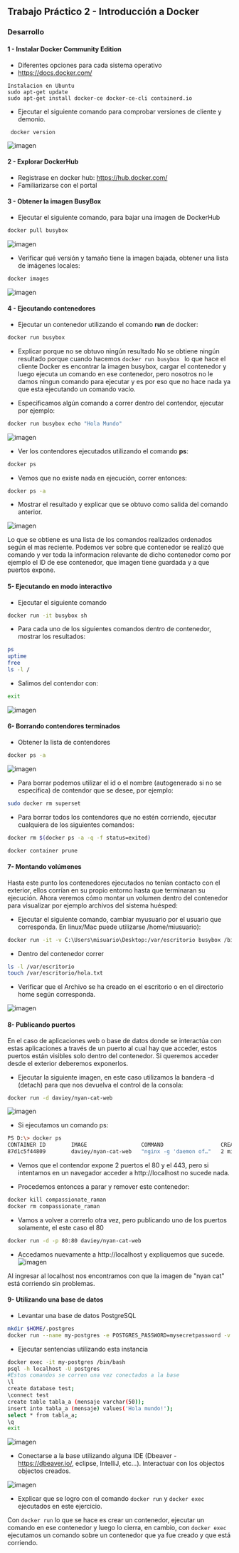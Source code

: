 ## Trabajo Práctico 2 - Introducción a Docker
### Desarrollo

#### 1 - Instalar Docker Community Edition

 - Diferentes opciones para cada sistema operativo
 - https://docs.docker.com/
```
Instalacion en Ubuntu
sudo apt-get update
sudo apt-get install docker-ce docker-ce-cli containerd.io
```

 - Ejecutar el siguiente comando para comprobar versiones de cliente y demonio.
``` 
 docker version
```

![imagen](https://user-images.githubusercontent.com/48757979/129815065-f59086ae-ce99-4aeb-a3bb-bb165ef28082.png)


#### 2 - Explorar DockerHub
-  Registrase en docker hub: https://hub.docker.com/
-  Familiarizarse con el portal

#### 3 - Obtener la imagen BusyBox

  - Ejecutar el siguiente comando, para bajar una imagen de DockerHub
  ```bash
  docker pull busybox
  ```
  ![imagen](https://user-images.githubusercontent.com/48757979/129813407-e9af7045-13f7-4831-b067-021516504a6c.png)

  - Verificar qué versión y tamaño tiene la imagen bajada, obtener una lista de imágenes locales:
```bash
docker images
```
![imagen](https://user-images.githubusercontent.com/48757979/129813426-1c02d9e7-3e0b-4650-8807-dfea4057b49f.png)

#### 4 - Ejecutando contenedores
  - Ejecutar un contenedor utilizando el comando **run** de docker:
```bash
docker run busybox
```

  - Explicar porque no se obtuvo ningún resultado
  No se obtiene ningún resultado porque cuando hacemos ```docker run busybox ``` lo que hace el cliente Docker es encontrar la imagen busybox, cargar el contenedor y luego ejecuta un comando en ese contenedor, pero nosotros no le damos ningun comando para ejecutar y es por eso que no hace nada ya que esta ejecutando un comando vacío.

  - Especificamos algún comando a correr dentro del contendor, ejecutar por ejemplo:
```bash
docker run busybox echo "Hola Mundo"
```
![imagen](https://user-images.githubusercontent.com/48757979/129813460-514244bb-a8a7-435e-af23-658c884f5306.png)


  - Ver los contendores ejecutados utilizando el comando **ps**:
```bash
docker ps
```

  - Vemos que no existe nada en ejecución, correr entonces:
```bash
docker ps -a
```
  - Mostrar el resultado y explicar que se obtuvo como salida del comando anterior.

![imagen](https://user-images.githubusercontent.com/48757979/129813509-05bb83ba-dbb1-4602-bf34-c56316bd977f.png)

Lo que se obtiene es una lista de los comandos realizados ordenados según el mas reciente. Podemos ver sobre que contenedor se realizó que comando y ver toda la informacion relevante de dicho contenedor como por ejemplo el ID de ese contenedor, que imagen tiene guardada y a que puertos expone.
#### 5- Ejecutando en modo interactivo

  - Ejecutar el siguiente comando
```bash
docker run -it busybox sh
```

  - Para cada uno de los siguientes comandos dentro de contenedor, mostrar los resultados:
```bash
ps
uptime
free
ls -l /
```
  - Salimos del contendor con:
```bash
exit
```

![imagen](https://user-images.githubusercontent.com/48757979/129813703-b1fbd3dc-badc-4056-a588-5e2bdf5d2041.png)

#### 6- Borrando contendores terminados

  - Obtener la lista de contendores 
```bash
docker ps -a
```
![imagen](https://user-images.githubusercontent.com/48757979/129813736-b3ff1593-9752-4ce8-be87-782cc293e435.png)

  - Para borrar podemos utilizar el id o el nombre (autogenerado si no se especifica) de contendor que se desee, por ejemplo:
```bash
sudo docker rm superset
```
  - Para borrar todos los contendores que no estén corriendo, ejecutar cualquiera de los siguientes comandos:
```bash
docker rm $(docker ps -a -q -f status=exited)
```
```bash
docker container prune

```

#### 7- Montando volúmenes

Hasta este punto los contenedores ejecutados no tenían contacto con el exterior, ellos corrían en su propio entorno hasta que terminaran su ejecución. Ahora veremos cómo montar un volumen dentro del contenedor para visualizar por ejemplo archivos del sistema huésped:

  - Ejecutar el siguiente comando, cambiar myusuario por el usuario que corresponda. En linux/Mac puede utilizarse /home/miusuario):
```bash
docker run -it -v C:\Users\misuario\Desktop:/var/escritorio busybox /bin/sh
```
  - Dentro del contenedor correr
```bash
ls -l /var/escritorio
touch /var/escritorio/hola.txt
```
  - Verificar que el Archivo se ha creado en el escritorio o en el directorio home según corresponda.

![imagen](https://user-images.githubusercontent.com/48757979/129814840-61debb04-46d5-4f1e-ab98-7df2fe969144.png)


#### 8- Publicando puertos

En el caso de aplicaciones web o base de datos donde se interactúa con estas aplicaciones a través de un puerto al cual hay que acceder, estos puertos están visibles solo dentro del contenedor. Si queremos acceder desde el exterior deberemos exponerlos.

  - Ejecutar la siguiente imagen, en este caso utilizamos la bandera -d (detach) para que nos devuelva el control de la consola:

```bash
docker run -d daviey/nyan-cat-web

```
![imagen](https://user-images.githubusercontent.com/48757979/129814902-3648f57e-75a3-4385-9a20-16b312c6ad49.png)

  - Si ejecutamos un comando ps:
```bash
PS D:\> docker ps
CONTAINER ID        IMAGE                 COMMAND                  CREATED             STATUS              PORTS               NAMES
87d1c5f44809        daviey/nyan-cat-web   "nginx -g 'daemon of…"   2 minutes ago       Up 2 minutes        80/tcp, 443/tcp     compassionate_raman
```
  - Vemos que el contendor expone 2 puertos el 80 y el 443, pero si intentamos en un navegador acceder a http://localhost no sucede nada.

  - Procedemos entonces a parar y remover este contenedor:
```bash
docker kill compassionate_raman
docker rm compassionate_raman
```
  - Vamos a volver a correrlo otra vez, pero publicando uno de los puertos solamente, el este caso el 80

```bash
docker run -d -p 80:80 daviey/nyan-cat-web
```
  - Accedamos nuevamente a http://localhost y expliquemos que sucede.
![imagen](https://user-images.githubusercontent.com/48757979/129814993-075bae64-e94d-44c1-8807-892c748f848a.png)

Al ingresar al localhost nos encontramos con que la imagen de "nyan cat" está corriendo sin problemas.


#### 9- Utilizando una base de datos
- Levantar una base de datos PostgreSQL

```bash
mkdir $HOME/.postgres
docker run --name my-postgres -e POSTGRES_PASSWORD=mysecretpassword -v $HOME/.postgres:/var/lib/postgresql/data -p 5432:5432 -d postgres:9.4
```
- Ejecutar sentencias utilizando esta instancia

```bash
docker exec -it my-postgres /bin/bash
psql -h localhost -U postgres
#Estos comandos se corren una vez conectados a la base
\l
create database test;
\connect test
create table tabla_a (mensaje varchar(50));
insert into tabla_a (mensaje) values('Hola mundo!');
select * from tabla_a;
\q
exit
```
![imagen](https://user-images.githubusercontent.com/48757979/130380676-09caa039-5297-48c5-a2d0-34328470d141.png)

- Conectarse a la base utilizando alguna IDE (Dbeaver - https://dbeaver.io/, eclipse, IntelliJ, etc...). Interactuar con los objectos objectos creados.

![imagen](https://user-images.githubusercontent.com/48757979/130380692-bb37fdc9-50c1-440f-adf6-be7fe9f566ac.png)

- Explicar que se logro con el comando `docker run` y `docker exec` ejecutados en este ejercicio.

Con `docker run` lo que se hace es crear un contenedor, ejecutar un comando en ese contenedor y luego lo cierra, en cambio, con `docker exec` ejecutamos un comando sobre un contenedor que ya fue creado y que está corriendo.
